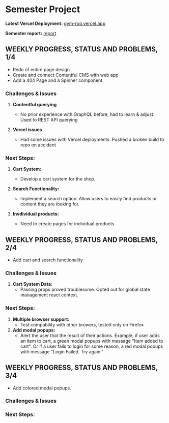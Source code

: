 # Semester Project

**Latest Vercel Deployment:** [gym-roo.vercel.app](https://gym-roo.vercel.app)

**Semester report:** [report](https://www.notion.so/josip221/HCI-Report-908a1ed27cf7485fb1257938b0247427)

## WEEKLY PROGRESS, STATUS AND PROBLEMS, 1/4

- Redo of entire page design
- Create and connect Contentful CMS with web app
- Add a 404 Page and a Spinner component

### Challenges & Issues

1. **Contentful querying**
   - No prior experience with GraphQL before, had to learn & adjust. Used to REST API querying

2. **Vercel issues**
   - Had some issues with Vercel deployments. Pushed a broken build to repo on accident

### Next Steps:

1. **Cart System:**
   - Develop a cart system for the shop.

2. **Search Functionality:**
   - Implement a search option. Allow users to easily find products or content they are looking for.

3. **Invdividual products:**
   - Need to create pages for individual products

## WEEKLY PROGRESS, STATUS AND PROBLEMS, 2/4

- Add cart and search functionality

### Challenges & Issues
1. **Cart System Data:**
   - Passing props proved troublesome. Opted out for global state management react context.
### Next Steps:
1. **Multiple browser support:**
   - Test compability with other browers, tested only on Firefox
2. **Add modal popups:**
   - Alert the user that the result of their actions. Example, if user adds an item to cart, a green modal popups with message "Item added to cart". Or if a user fails to login for some reason, a red modal popups with message "Login Failed. Try again."

## WEEKLY PROGRESS, STATUS AND PROBLEMS, 3/4
- Add colored modal popups. 
### Challenges & Issues

### Next Steps:

